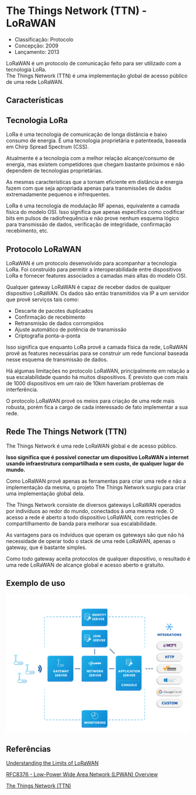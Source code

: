 #  The Things Network (TTN) - LoRaWAN

- Classificação: Protocolo
- Concepção: 2009
- Lançamento: 2013

LoRaWAN é um protocolo de comunicação feito para ser utilizado com a tecnologia LoRa.\
The Things Network (TTN) é uma implementação global de acesso público de uma rede LoRaWAN.

## Características

## Tecnologia LoRa

LoRa é uma tecnologia de comunicação de longa distância e baixo consumo de energia. É uma tecnologia proprietária e patenteada, baseada em Chirp Spread Spectrum (CSS).

Atualmente é a tecnologia com a melhor relação alcançe/consumo de energia, mas existem competidores que chegam bastante próximos e não dependem de tecnologias proprietárias.

As mesmas características que a tornam eficiente em distância e energia fazem com que seja apropriada apenas para transmissões de dados extremadamente pequenos e infrequentes.

LoRa é uma tecnologia de modulação RF apenas, equivalente a camada física do modelo OSI. Isso significa que apenas especifíca como codificar bits em pulsos de radiofrequência e não prove nenhum esquema lógico para transmissão de dados, verificação de integridade, confirmação recebimento, etc.

## Protocolo LoRaWAN

LoRaWAN é um protocolo desenvolvido para acompanhar a tecnologia LoRa. Foi construído para permitir a interoperabilidade entre dispositivos LoRa e fornecer features associados a camadas mais altas do modelo OSI.

Qualquer gateway LoRaWAN é capaz de receber dados de qualquer dispositivo LoRaWAN. Os dados são então transmitidos via IP a um servidor que provê serviços tais como:
- Descarte de pacotes duplicados
- Confirmação de recebimento
- Retransmisão de dados corrompidos
- Ajuste automático de potência de transmissão
- Criptografia ponta-a-ponta

Isso significa que enquanto LoRa provê a camada física da rede, LoRaWAN provê as features necessárias para se construir um rede funcional baseada nesse esquema de transmissão de dados.

Há algumas limitações no protocolo LoRaWAN, principalmente em relação a sua escalabilidade quando há muitos dispositivos. É previsto que com mais de 1000 dispositivos em um raio de 10km haveriam problemas de interferência.

O protocolo LoRaWAN provê os meios para criação de uma rede mais robusta, porém fica a cargo de cada interessado de fato implementar a sua rede.


## Rede The Things Network (TTN)

The Things Network é uma rede LoRaWAN global e de acesso público.

__Isso significa que é possível conectar um dispositivo LoRaWAN a internet usando infraestrutura compartilhada e sem custo, de qualquer lugar do mundo.__

Como LoRaWAN provê apenas as ferramentas para criar uma rede e não a implementação da mesma, o projeto The Things Network surgiu para criar uma implementação global dela.

The Things Network consiste de diversos gateways LoRaWAN operados por indivíduos ao redor do mundo, conectados á uma mesma rede. O acesso a rede é aberto a todo dispositivo LoRaWAN, com restrições de compartilhamento de banda para melhorar sua escalabilidade.

As vantagens para os indvíduos que operam os gateways são que não há necessidade de operar todo o stack de uma rede LoRaWAN, apenas o gateway, que é bastante simples.

Como todo gateway aceita protocolos de qualquer dispositivo, o resultado é uma rede LoRaWAN de alcançe global e acesso aberto e gratuíto.


## Exemplo de uso

![Arquitetura TTN](imgs/ttn.png)

## Referências

[Understanding the Limits of LoRaWAN](https://arxiv.org/pdf/1607.08011)

[RFC8376 - Low-Power Wide Area Network (LPWAN) Overview](https://tools.ietf.org/html/rfc8376)

[The Things Network (TTN)](https://www.thethingsnetwork.org/)
